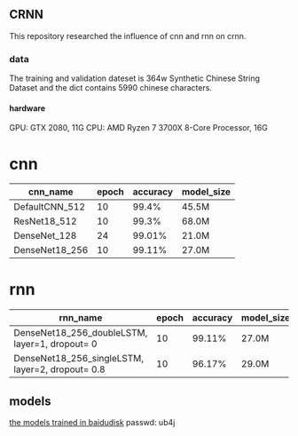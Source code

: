 ## CRNN
This repository researched the influence of cnn and rnn on crnn.

### data
The training and validation dateset is 364w Synthetic Chinese String Dataset and the dict contains 5990 chinese characters.

#### hardware
GPU: GTX 2080, 11G
CPU: AMD Ryzen 7 3700X 8-Core Processor, 16G

# cnn
| cnn_name 	    | epoch         | accuracy  	| model_size 	|
|--------------	|------------	|------------	|------------   |
| DefaultCNN_512| 10            | 99.4%         |  45.5M        |
| ResNet18_512  | 10            | 99.3%         |  68.0M        |
| DenseNet_128  | 24            | 99.01%        |  21.0M        |
| DenseNet18_256| 10            | 99.11%        |  27.0M        |


# rnn
| rnn_name 	               | epoch         | accuracy  	   | model_size    |
|--------------------------|------------   |------------   |------------   |
| DenseNet18_256_doubleLSTM, layer=1, dropout= 0  | 10            | 99.11%        |  27.0M        |
| DenseNet18_256_singleLSTM, layer=2, dropout= 0.8| 10            | 96.17%        |  29.0M        |


## models
[the models trained in baidudisk](https://pan.baidu.com/s/1DCgfjmABsBRqhKMXr-MlTg) 
 passwd: ub4j